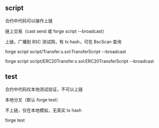 
## script

合约中代码可以操作上链

链上交易（cast send 或 forge script --broadcast）

上链，广播到 BSC 测试网，有 tx hash，可在 BscScan 查询

forge script script/Transfer.s.sol:TransferScript --broadcast

forge script script/ERC20Transfer.s.sol:ERC20TransferScript --broadcast

## test

合约中代码仅本地测试验证，不可以上链

本地分叉（默认 forge test）

不上链，仅在本地模拟，无真实 tx hash

forge test